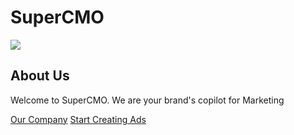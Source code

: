 # SuperCMO

<img src="https://res.cloudinary.com/dkrf8wto1/image/upload/v1696266572/logo/ushoaunur6wkmzdjzmcp_1_whiu9u.png">

## About Us
Welcome to SuperCMO. We are your brand's copilot for Marketing

[Our Company](https://supercmo.ai/)
[Start Creating Ads](https://app.supercmo.ai/)
